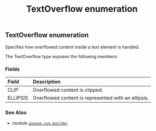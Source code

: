 ﻿---
title: TextOverflow enumeration
second_title: Aspose.SVG for Python via .NET API References
description: 
type: docs
weight: 1810
url: /python-net/aspose.svg.builder/textoverflow/
is_root: false
---

## TextOverflow enumeration

Specifies how overflowed content inside a text element is handled.



The TextOverflow type exposes the following members:

### Fields
| Field | Description |
| :- | :- |
| CLIP | Overflowed content is clipped. |
| ELLIPSIS | Overflowed content is represented with an ellipsis. |



### See Also
* module [`aspose.svg.builder`](..)
